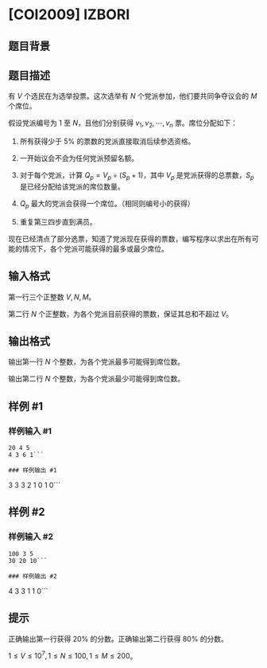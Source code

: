 # [COI2009] IZBORI

## 题目背景



## 题目描述

有 $V$ 个选民在为选举投票。这次选举有 $N$ 个党派参加，他们要共同争夺议会的 $M$ 个席位。

假设党派编号为 $1$ 至 $N$，且他们分别获得 $v_1,v_2,\cdots,v_n$ 票。席位分配如下：

1. 所有获得少于 $5\%$ 的票数的党派直接取消后续参选资格。

2. 一开始议会不会为任何党派预留名额。

3. 对于每个党派，计算 $Q_p=V_p\div(S_p+1)$，其中 $V_p$ 是党派获得的总票数，$S_p$ 是已经分配给该党派的席位数量。

4. $Q_p$ 最大的党派会获得一个席位。（相同则编号小的获得）

5. 重复第三四步直到满员。

现在已经清点了部分选票，知道了党派现在获得的票数，编写程序以求出在所有可能的情况下，各个党派可能获得的最多或最少席位。


## 输入格式

第一行三个正整数 $V,N,M$。

第二行 $N$ 个正整数，为各个党派目前获得的票数，保证其总和不超过 $V$。

## 输出格式

输出第一行 $N$ 个整数，为各个党派最多可能得到席位数。

输出第二行 $N$ 个整数，为各个党派最少可能得到席位数。

## 样例 #1

### 样例输入 #1
```
20 4 5
4 3 6 1```

### 样例输出 #1

```
3 3 3 2
1 0 1 0```

## 样例 #2

### 样例输入 #2
```
100 3 5
30 20 10```

### 样例输出 #2

```
4 3 3
1 1 0```

## 提示

正确输出第一行获得 $20\%$ 的分数。正确输出第二行获得 $80\%$ 的分数。

$1\le V\le 10^7,1\le N\le 100,1\le M\le 200$。
